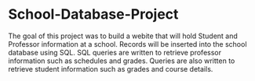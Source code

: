 # School-Database-Project
The goal of this project was to build a webite that will hold Student and Professor information at a school. Records will be inserted into the school database using SQL. SQL queries are written to retrieve professor information such as schedules and grades. Queries are also written to retrieve student information such as grades and course details. 
